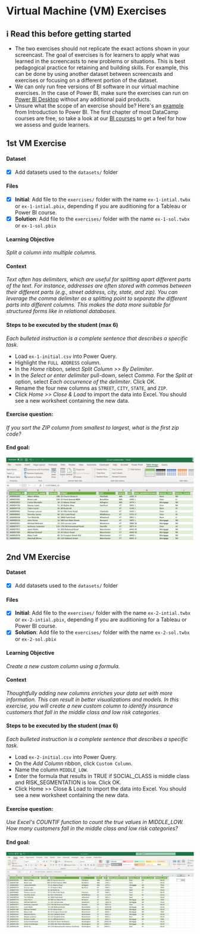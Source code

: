 # Virtual Machine (VM) Exercises

## :information_source: Read this before getting started
- The two exercises should not replicate the exact actions shown in your screencast. The goal of exercises is for learners to apply what was learned in the screencasts to new problems or situations. This is best pedagogical practice for retaining and building skills. For example, this can be done by using another dataset between screencasts and exercises or focusing on a different portion of the dataset.
- We can only run free versions of BI software in our virtual machine exercises. In the case of Power BI, make sure the exercises can run on [Power BI Desktop](https://powerbi.microsoft.com/en-us/desktop/) without any additional paid products. 
- Unsure what the scope of an exercise should be? Here's an [example](https://campus.datacamp.com/courses/introduction-to-power-bi/getting-started-with-power-bi?ex=14) from Introduction to Power BI. The first chapter of most DataCamp courses are free, so take a look at our [BI courses](https://learn.datacamp.com/courses?technologies=Tableau&technologies=Power%20BI) to get a feel for how we assess and guide learners.

## 1st VM Exercise

#### Dataset

- [x] Add datasets used to the `datasets/` folder

#### Files

- [x] **Initial**: Add file to the `exercises/`  folder with the name `ex-1-intial.twbx` or `ex-1-intial.pbix`, depending if you are auditioning for a Tableau or Power BI course.
- [x] **Solution**: Add file to the `exercises/`  folder with the name `ex-1-sol.twbx` or `ex-1-sol.pbix`

#### Learning Objective

*Split a column into multiple columns.*

#### Context

*Text often has delimiters, which are useful for splitting apart different parts of the text. For instance, addresses are often stored with commas between their different parts (e.g., street address, city, state, and zip). You can leverage the comma delimiter as a splitting point to separate the different parts into different columns. This makes the data more suitable for structured forms like in relational databases.*

#### Steps to be executed by the student (max 6)

*Each bulleted instruction is a complete sentence that describes a specific task.*

- Load `ex-1-initial.csv` into Power Query.
- Highlight the `FULL ADDRESS` column.
- In the *Home* ribbon, select *Split Column >> By Delimiter*.
- In the *Select or enter delimiter* pull-down, select *Comma*. For the *Split at* option, select *Each occurrence of the delimiter*. Click OK.
- Rename the four new columns as `STREET`, `CITY`, `STATE`, and `ZIP`.
- Click *Home >> Close & Load* to import the data into Excel. You should see a new worksheet containing the new data.

#### Exercise question:
*If you sort the ZIP column from smallest to largest, what is the first zip code?*

#### End goal:

![](./2.2-ex1-solution-image.png)

## 2nd VM Exercise

#### Dataset

- [x] Add datasets used to the `datasets/` folder

#### Files

- [x] **Initial**: Add file to the `exercises/`  folder with the name `ex-2-intial.twbx` or `ex-2-intial.pbix`, depending if you are auditioning for a Tableau or Power BI course.
- [x] **Solution**: Add file to the `exercises/`  folder with the name `ex-2-sol.twbx` or `ex-2-sol.pbix`

#### Learning Objective

*Create a new custom column using a formula.*

#### Context

*Thoughtfully adding new columns enriches your data set with more information. This can result in better visualizations and models. In this exercise, you will create a new custom column to identify insurance customers that fall in the middle class and low risk categories.*

#### Steps to be executed by the student (max 6)

*Each bulleted instruction is a complete sentence that describes a specific task.*

- Load `ex-2-initial.csv` into Power Query.
- On the *Add Column* ribbon, click `Custom Column`.
- Name the column `MIDDLE_LOW`.
- Enter the formula that results in TRUE if SOCIAL_CLASS is middle class and RISK_SEGMENTATION is low. Click OK.
- Click Home >> Close & Load to import the data into Excel. You should see a new worksheet containing the new data.

#### Exercise question:
*Use Excel's COUNTIF function to count the true values in MIDDLE_LOW. How many customers fall in the middle class and low risk categories?*

#### End goal:

![](./2.2-ex2-solution-image.png)
